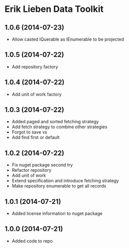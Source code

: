 ﻿# Erik Lieben Data Toolkit
## 1.0.6 (2014-07-23)
- Allow casted IQuerable as IEnumerable to be projected

## 1.0.5 (2014-07-22)
- Add repository factory

## 1.0.4 (2014-07-22)
- Add unit of work factory

## 1.0.3 (2014-07-22)
- Added paged and sorted fetching strategy
- Add fetch strategy to combine other strategies
- Forgot to save vs
- Add find first or default

## 1.0.2 (2014-07-22)
- Fix nuget package second try
- Refactor repository
- Add unit of work
- Extend specification and introduce fetching strategy
- Make repository enumerable to get all records

## 1.0.1 (2014-07-21)
- Added license information to nuget package

## 1.0.0 (2014-07-21)
- Added code to repo


